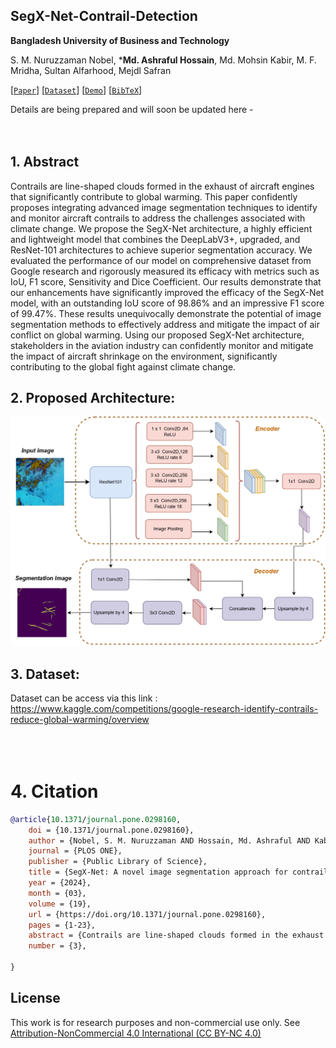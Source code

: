 ## SegX-Net-Contrail-Detection
**Bangladesh University of Business and Technology**

S. M. Nuruzzaman Nobel, ***Md. Ashraful Hossain**, Md. Mohsin Kabir, M. F. Mridha, Sultan Alfarhood, Mejdl Safran

[[`Paper`](https://journals.plos.org/plosone/article?id=10.1371/journal.pone.0298160)] [[`Dataset`](https://www.kaggle.com/competitions/google-research-identify-contrails-reduce-global-warming)]
[[`Demo`]()] 
[[`BibTeX`]()]


Details are being prepared and will soon be updated here -
<br><br><br>


## 1. Abstract

Contrails are line-shaped clouds formed in the exhaust of aircraft engines that significantly contribute to global warming. This paper confidently proposes integrating advanced image segmentation techniques to identify and monitor aircraft contrails to address the challenges associated with climate change. We propose the SegX-Net architecture, a highly efficient and lightweight model that combines the DeepLabV3+, upgraded, and ResNet-101 architectures to achieve superior segmentation accuracy. We evaluated the performance of our model on comprehensive dataset from Google research and rigorously measured its efficacy with metrics such as IoU, F1 score, Sensitivity and Dice Coefficient. Our results demonstrate that our enhancements have significantly improved the efficacy of the SegX-Net model, with an outstanding IoU score of 98.86% and an impressive F1 score of 99.47%. These results unequivocally demonstrate the potential of image segmentation methods to effectively address and mitigate the impact of air conflict on global warming. Using our proposed SegX-Net architecture, stakeholders in the aviation industry can confidently monitor and mitigate the impact of aircraft shrinkage on the environment, significantly contributing to the global fight against climate change.

## 2. Proposed Architecture:
![Proposed Architecture](project_updates/Architecture.jpg)


## 3. Dataset:

Dataset can be access via this link : https://www.kaggle.com/competitions/google-research-identify-contrails-reduce-global-warming/overview
<br><br><br><br>
# 4. Citation

```bibtex
@article{10.1371/journal.pone.0298160,
    doi = {10.1371/journal.pone.0298160},
    author = {Nobel, S. M. Nuruzzaman AND Hossain, Md. Ashraful AND Kabir, Md. Mohsin AND Mridha, M. F. AND Alfarhood, Sultan AND Safran, Mejdl},
    journal = {PLOS ONE},
    publisher = {Public Library of Science},
    title = {SegX-Net: A novel image segmentation approach for contrail detection using deep learning},
    year = {2024},
    month = {03},
    volume = {19},
    url = {https://doi.org/10.1371/journal.pone.0298160},
    pages = {1-23},
    abstract = {Contrails are line-shaped clouds formed in the exhaust of aircraft engines that significantly contribute to global warming. This paper confidently proposes integrating advanced image segmentation techniques to identify and monitor aircraft contrails to address the challenges associated with climate change. We propose the SegX-Net architecture, a highly efficient and lightweight model that combines the DeepLabV3+, upgraded, and ResNet-101 architectures to achieve superior segmentation accuracy. We evaluated the performance of our model on a comprehensive dataset from Google research and rigorously measured its efficacy with metrics such as IoU, F1 score, Sensitivity and Dice Coefficient. Our results demonstrate that our enhancements have significantly improved the efficacy of the SegX-Net model, with an outstanding IoU score of 98.86% and an impressive F1 score of 99.47%. These results unequivocally demonstrate the potential of image segmentation methods to effectively address and mitigate the impact of air conflict on global warming. Using our proposed SegX-Net architecture, stakeholders in the aviation industry can confidently monitor and mitigate the impact of aircraft shrinkage on the environment, significantly contributing to the global fight against climate change.},
    number = {3},

}
```



## License

This work is for research purposes and non-commercial use only. See [Attribution-NonCommercial 4.0 International (CC BY-NC 4.0)](https://creativecommons.org/licenses/by-nc/4.0/)

